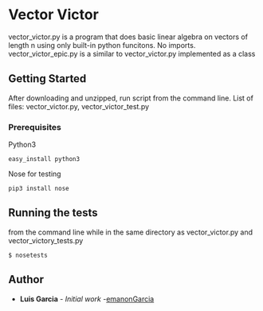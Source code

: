 # Vector Victor
vector_victor.py is a program that does basic linear algebra on vectors of length n using only built-in python funcitons. No imports. vector_victor_epic.py is a similar to vector_victor.py implemented as a class 

## Getting Started
After downloading and unzipped, run script from the command line.
List of files: vector_victor.py, vector_victor_test.py

### Prerequisites
Python3
```
easy_install python3
```
Nose for testing
```
pip3 install nose
```

## Running the tests
from the command line while in the same directory as vector_victor.py and vector_victory_tests.py
```
$ nosetests
```

## Author
* **Luis Garcia** - *Initial work* -[emanonGarcia](https://github.com/emanonGarcia)
